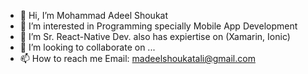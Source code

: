 - 👋 Hi, I’m Mohammad Adeel Shoukat
- 👀 I’m interested in Programming specially Mobile App Development
- 🌱 I’m Sr. React-Native Dev. also has expiertise on (Xamarin, Ionic)
- 💞️ I’m looking to collaborate on ...
- 📫 How to reach me Email: madeelshoukatali@gmail.com

<!---
Adeel984/Adeel984 is a ✨ special ✨ repository because its `README.md` (this file) appears on your GitHub profile.
You can click the Preview link to take a look at your changes.
--->
